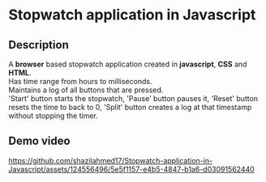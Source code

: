# Stopwatch application in Javascript
## Description
A **browser** based stopwatch application created in **javascript**, **CSS** and **HTML**. <br>
Has time range from hours to milliseconds. <br>
Maintains a log of all buttons that are pressed. <br>
'Start' button starts the stopwatch, 'Pause' button pauses it, 'Reset' button resets the time to back to 0, 'Split' button creates a log at that timestamp without stopping the timer. <br>
 
## Demo video
https://github.com/shazilahmed17/Stopwatch-application-in-Javascript/assets/124556496/5e5f1157-e4b5-4847-b1a6-d03091562440

